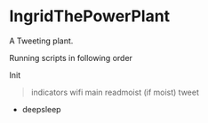 # IngridThePowerPlant
A Tweeting plant.

Running scripts in following order

Init
  > indicators
  > wifi
  > main
   > readmoist
   > (if moist) tweet
- deepsleep

